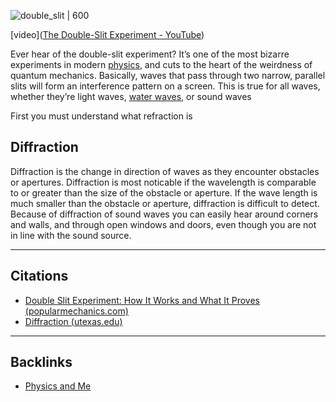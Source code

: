 ![double_slit | 600](attachments/double_slit%201.gif)

[video]([The Double-Slit Experiment - YouTube](https://www.youtube.com/watch?v=uva6gBEpfDY))

Ever hear of the double-slit experiment? It’s one of the most bizarre experiments in modern [physics](https://www.popularmechanics.com/science/a40898392/quantum-physics-consciousness/), and cuts to the heart of the weirdness of quantum mechanics. Basically, waves that pass through two narrow, parallel slits will form an interference pattern on a screen. This is true for all waves, whether they’re light waves, [water waves](https://www.popularmechanics.com/military/a40809688/indoor-ocean-tests-seagoing-vessels/), or sound waves

First you must understand what refraction is

## Diffraction
Diffraction is the change in direction of waves as they encounter obstacles or apertures. Diffraction is most noticable if the wavelength is comparable to or greater than the size of the obstacle or aperture. If the wave length is much smaller than the obstacle or aperture, diffraction is difficult to detect. Because of diffraction of sound waves you can easily hear around corners and walls, and through open windows and doors, even though you are not in line with the sound source.


---
## Citations
- [Double Slit Experiment: How It Works and What It Proves (popularmechanics.com)](https://www.popularmechanics.com/science/a22280/double-slit-experiment-even-weirder/)
- [Diffraction (utexas.edu)](https://web2.ph.utexas.edu/~coker2/index.files/diff.htm)

---
## Backlinks
- [Physics and Me](🚿%20shower%20thoughts/Physics/Physics%20and%20Me.md)